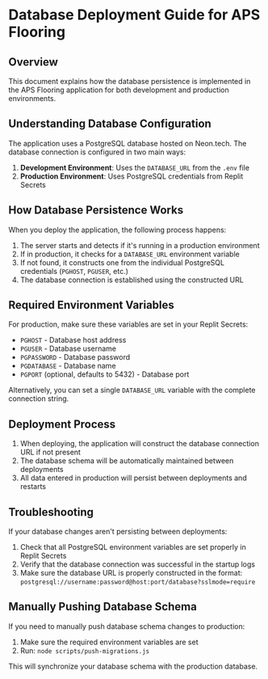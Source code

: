 # Database Deployment Guide for APS Flooring

## Overview

This document explains how the database persistence is implemented in the APS Flooring application for both development and production environments.

## Understanding Database Configuration

The application uses a PostgreSQL database hosted on Neon.tech. The database connection is configured in two main ways:

1. **Development Environment**: Uses the `DATABASE_URL` from the `.env` file
2. **Production Environment**: Uses PostgreSQL credentials from Replit Secrets

## How Database Persistence Works

When you deploy the application, the following process happens:

1. The server starts and detects if it's running in a production environment
2. If in production, it checks for a `DATABASE_URL` environment variable
3. If not found, it constructs one from the individual PostgreSQL credentials (`PGHOST`, `PGUSER`, etc.)
4. The database connection is established using the constructed URL

## Required Environment Variables

For production, make sure these variables are set in your Replit Secrets:

- `PGHOST` - Database host address
- `PGUSER` - Database username
- `PGPASSWORD` - Database password
- `PGDATABASE` - Database name
- `PGPORT` (optional, defaults to 5432) - Database port

Alternatively, you can set a single `DATABASE_URL` variable with the complete connection string.

## Deployment Process

1. When deploying, the application will construct the database connection URL if not present
2. The database schema will be automatically maintained between deployments
3. All data entered in production will persist between deployments and restarts

## Troubleshooting

If your database changes aren't persisting between deployments:

1. Check that all PostgreSQL environment variables are set properly in Replit Secrets
2. Verify that the database connection was successful in the startup logs
3. Make sure the database URL is properly constructed in the format:
   `postgresql://username:password@host:port/database?sslmode=require`

## Manually Pushing Database Schema

If you need to manually push database schema changes to production:

1. Make sure the required environment variables are set
2. Run: `node scripts/push-migrations.js`

This will synchronize your database schema with the production database.